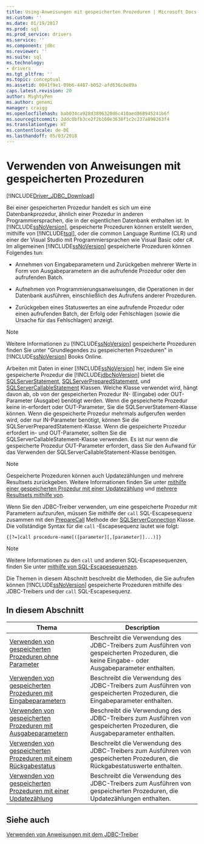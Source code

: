 ```yaml
---
title: Using-Anweisungen mit gespeicherten Prozeduren | Microsoft Docs
ms.custom: ''
ms.date: 01/19/2017
ms.prod: sql
ms.prod_service: drivers
ms.service: ''
ms.component: jdbc
ms.reviewer: ''
ms.suite: sql
ms.technology:
- drivers
ms.tgt_pltfrm: ''
ms.topic: conceptual
ms.assetid: 0041f9e1-09b6-4487-b052-afd636c8e89a
caps.latest.revision: 20
author: MightyPen
ms.author: genemi
manager: craigg
ms.openlocfilehash: bab034ca928d3896328d6c410aed868945241b6f
ms.sourcegitcommit: 2ddc0bfb3ce2f2b160e3638f1c2c237a898263f4
ms.translationtype: HT
ms.contentlocale: de-DE
ms.lasthandoff: 05/03/2018
---
```

# <a name="using-statements-with-stored-procedures"></a>Verwenden von Anweisungen mit gespeicherten Prozeduren
[!INCLUDE[Driver_JDBC_Download](../../includes/driver_jdbc_download.md)]

  Bei einer gespeicherten Prozedur handelt es sich um eine Datenbankprozedur, ähnlich einer Prozedur in anderen Programmiersprachen, die in der eigentlichen Datenbank enthalten ist. In [!INCLUDE[ssNoVersion](../../includes/ssnoversion_md.md)], gespeicherte Prozeduren können erstellt werden, mithilfe von [!INCLUDE[tsql](../../includes/tsql_md.md)], oder die common Language Runtime (CLR) und einer der Visual Studio mit Programmiersprachen wie Visual Basic oder c#. Im allgemeinen [!INCLUDE[ssNoVersion](../../includes/ssnoversion_md.md)] gespeicherte Prozeduren können Folgendes tun:  
  
-   Annehmen von Eingabeparametern und Zurückgeben mehrerer Werte in Form von Ausgabeparametern an die aufrufende Prozedur oder den aufrufenden Batch.  
  
-   Aufnehmen von Programmierungsanweisungen, die Operationen in der Datenbank ausführen, einschließlich des Aufrufens anderer Prozeduren.  
  
-   Zurückgeben eines Statuswertes an eine aufrufende Prozedur oder einen aufrufenden Batch, der Erfolg oder Fehlschlagen (sowie die Ursache für das Fehlschlagen) anzeigt.  
  
> [!NOTE]  
>  Weitere Informationen zu [!INCLUDE[ssNoVersion](../../includes/ssnoversion_md.md)] gespeicherte Prozeduren finden Sie unter "Grundlegendes zu gespeicherten Prozeduren" in [!INCLUDE[ssNoVersion](../../includes/ssnoversion_md.md)] Books Online.  
  
 Arbeiten mit Daten in einer [!INCLUDE[ssNoVersion](../../includes/ssnoversion_md.md)] her, indem Sie eine gespeicherte Prozedur die [!INCLUDE[jdbcNoVersion](../../includes/jdbcnoversion_md.md)] bietet die [SQLServerStatement](../../connect/jdbc/reference/sqlserverstatement-class.md), [SQLServerPreparedStatement](../../connect/jdbc/reference/sqlserverpreparedstatement-class.md), und [ SQLServerCallableStatement](../../connect/jdbc/reference/sqlservercallablestatement-class.md) Klassen. Welche Klasse verwendet wird, hängt davon ab, ob von der gespeicherten Prozedur IN- (Eingabe) oder OUT-Parameter (Ausgabe) benötigt werden. Wenn die gespeicherte Prozedur keine in-erfordert oder OUT-Parameter, Sie die SQLServerStatement-Klasse können. Wenn die gespeicherte Prozedur mehrmals aufgerufen werden wird, oder nur IN-Parameter benötigt, können Sie die SQLServerPreparedStatement-Klasse. Wenn die gespeicherte Prozedur erfordert in- und OUT-Parameter, sollten Sie die SQLServerCallableStatement-Klasse verwenden. Es ist nur wenn die gespeicherte Prozedur OUT-Parameter erfordert, dass Sie den Aufwand für das Verwenden der SQLServerCallableStatement-Klasse benötigen.  
  
> [!NOTE]  
>  Gespeicherte Prozeduren können auch Updatezählungen und mehrere Resultsets zurückgeben. Weitere Informationen finden Sie unter [mithilfe einer gespeicherten Prozedur mit einer Updatezählung](../../connect/jdbc/using-a-stored-procedure-with-an-update-count.md) und [mehrere Resultsets mithilfe von](../../connect/jdbc/using-multiple-result-sets.md).  
  
 Wenn Sie den JDBC-Treiber verwenden, um eine gespeicherte Prozedur mit Parametern aufzurufen, müssen Sie mithilfe der `call` SQL-Escapesequenz zusammen mit den [PrepareCall](../../connect/jdbc/reference/preparecall-method-sqlserverconnection.md) Methode der [SQLServerConnection](../../connect/jdbc/reference/sqlserverconnection-class.md) Klasse. Die vollständige Syntax für die `call` -Escapesequenz lautet wie folgt:  
  
 `{[?=]call procedure-name[([parameter][,[parameter]]...)]}`  
  
> [!NOTE]  
>  Weitere Informationen zu den `call` und anderen SQL-Escapesequenzen, finden Sie unter [mithilfe von SQL-Escapesequenzen](../../connect/jdbc/using-sql-escape-sequences.md).  
  
 Die Themen in diesem Abschnitt beschreibt die Methoden, die Sie aufrufen können [!INCLUDE[ssNoVersion](../../includes/ssnoversion_md.md)] gespeicherte Prozeduren mithilfe des JDBC-Treibers und der `call` SQL-Escapesequenz.  
  
## <a name="in-this-section"></a>In diesem Abschnitt  
  
|Thema|Description|  
|-----------|-----------------|  
|[Verwenden von gespeicherten Prozeduren ohne Parameter](../../connect/jdbc/using-a-stored-procedure-with-no-parameters.md)|Beschreibt die Verwendung des JDBC-Treibers zum Ausführen von gespeicherten Prozeduren, die keine Eingabe- oder Ausgabeparameter enthalten.|  
|[Verwenden von gespeicherten Prozeduren mit Eingabeparametern](../../connect/jdbc/using-a-stored-procedure-with-input-parameters.md)|Beschreibt die Verwendung des JDBC-Treibers zum Ausführen von gespeicherten Prozeduren, die Eingabeparameter enthalten.|  
|[Verwenden von gespeicherten Prozeduren mit Ausgabeparametern](../../connect/jdbc/using-a-stored-procedure-with-output-parameters.md)|Beschreibt die Verwendung des JDBC-Treibers zum Ausführen von gespeicherten Prozeduren, die Ausgabeparameter enthalten.|  
|[Verwenden von gespeicherten Prozeduren mit einem Rückgabestatus](../../connect/jdbc/using-a-stored-procedure-with-a-return-status.md)|Beschreibt die Verwendung des JDBC-Treibers zum Ausführen von gespeicherten Prozeduren, die Rückgabestatuswerte enthalten.|  
|[Verwenden von gespeicherten Prozeduren mit einer Updatezählung](../../connect/jdbc/using-a-stored-procedure-with-an-update-count.md)|Beschreibt die Verwendung des JDBC-Treibers zum Ausführen von gespeicherten Prozeduren, die Updatezählungen enthalten.|  
  
## <a name="see-also"></a>Siehe auch  
 [Verwenden von Anweisungen mit dem JDBC-Treiber](../../connect/jdbc/using-statements-with-the-jdbc-driver.md)  
  
  

